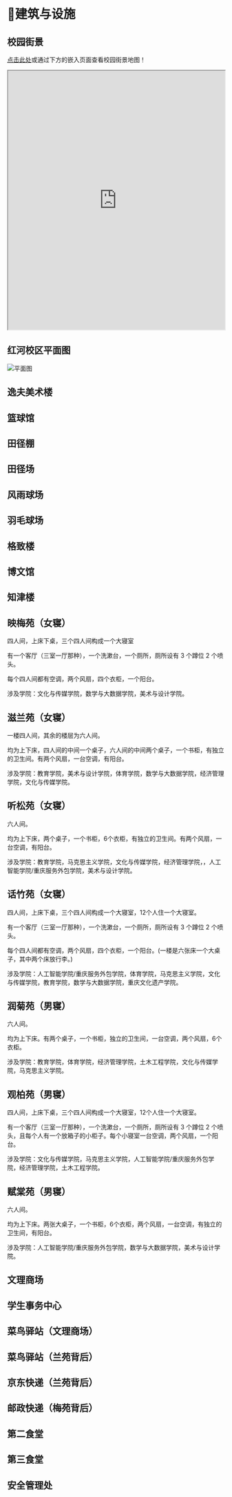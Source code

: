 # 🏫建筑与设施

## 校园街景

[点击此处](https://720yun.com/t/b70jt54ksk6?scene_id=15601132)或通过下方的嵌入页面查看校园街景地图！

<iframe src="https://720yun.com/t/b70jt54ksk6?scene_id=15601132" name="iframe_window" width="100%" height="600" scrolling="no" allowfullscreen="true" webkitallowfullscreen="true" mozallowfullscreen="true"></iframe>

## 红河校区平面图

![平面图](./pic/1.jpg)

## 逸夫美术楼

## 篮球馆

## 田径棚

## 田径场

## 风雨球场

## 羽毛球场

## 格致楼

## 博文馆

## 知津楼

## 映梅苑（女寝）

四人间，上床下桌，三个四人间构成一个大寝室

有一个客厅（三室一厅那种），一个洗漱台，一个厕所，厕所设有 3 个蹲位 2 个喷头。

每个四人间都有空调，两个风扇，四个衣柜，一个阳台。

涉及学院：文化与传媒学院，数学与大数据学院，美术与设计学院。

## 滋兰苑（女寝）

一楼四人间，其余的楼层为六人间。

均为上下床，四人间的中间一个桌子，六人间的中间两个桌子，一个书柜，有独立的卫生间。有两个风扇，一台空调，有阳台。

涉及学院：教育学院，美术与设计学院，体育学院，数学与大数据学院，经济管理学院，文化与传媒学院。

## 听松苑（女寝）

六人间。

均为上下床，两个桌子，一个书柜，6个衣柜，有独立的卫生间。有两个风扇，一台空调，有阳台。

涉及学院：教育学院，马克思主义学院，文化与传媒学院，经济管理学院，，人工智能学院/重庆服务外包学院，美术与设计学院。

## 话竹苑（女寝）

四人间，上床下桌，三个四人间构成一个大寝室，12个人住一个大寝室。

有一个客厅（三室一厅那种），一个洗漱台，一个厕所，厕所设有 3 个蹲位 2 个喷头。

每个四人间都有空调，两个风扇，四个衣柜，一个阳台。(一楼是六张床一个大桌子，其中两个床放行李。)

涉及学院：人工智能学院/重庆服务外包学院，体育学院，马克思主义学院，文化与传媒学院，教育学院，数学与大数据学院，重庆文化遗产学院。

## 润菊苑（男寝）

六人间。

均为上下床。有两个桌子，一个书柜，独立的卫生间，一台空调，两个风扇，6个衣柜。

涉及学院：教育学院，体育学院，经济管理学院，土木工程学院，文化与传媒学院，马克思主义学院。

## 观柏苑（男寝）

四人间，上床下桌，三个四人间构成一个大寝室，12个人住一个大寝室。

有一个客厅（三室一厅那种），一个洗漱台，一个厕所，厕所设有 3 个蹲位 2 个喷头，且每个人有一个放箱子的小柜子。每个小寝室一台空调，两个风扇，一个阳台。

涉及学院：文化与传媒学院，马克思主义学院，人工智能学院/重庆服务外包学院，经济管理学院，土木工程学院。

## 赋棠苑（男寝）

六人间。

均为上下床。两张大桌子，一个书柜，6个衣柜，两个风扇，一台空调，有独立的卫生间，有阳台。

涉及学院：人工智能学院/重庆服务外包学院，数学与大数据学院，美术与设计学
院。

## 文理商场

## 学生事务中心

## 菜鸟驿站（文理商场）

## 菜鸟驿站（兰苑背后）

## 京东快递（兰苑背后）

## 邮政快递（梅苑背后）

## 第二食堂

## 第三食堂

## 安全管理处

